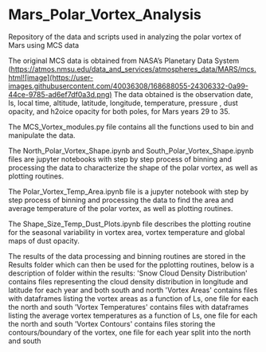 # Mars_Polar_Vortex_Analysis

Repository of the data and scripts used in analyzing the polar vortex of Mars using MCS data

The original MCS data is obtained from NASA’s Planetary Data System (https://atmos.nmsu.edu/data_and_services/atmospheres_data/MARS/mcs.html![image](https://user-images.githubusercontent.com/40036308/168688055-24306332-0a99-44ce-9785-ad6ef7df0a3d.png) The data obtained is the observation date, ls, local time, altitude, latitude, longitude, temperature, pressure , dust opacity, and h2oice opacity for both poles, for Mars years 29 to 35.

The MCS_Vortex_modules.py file contains all the functions used to bin and manipulate the data.

The North_Polar_Vortex_Shape.ipynb and South_Polar_Vortex_Shape.ipynb files are jupyter notebooks with step by step process of binning and processing the data to characterize the shape of the polar vortex, as well as plotting routines.

The Polar_Vortex_Temp_Area.ipynb file is a jupyter notebook with step by step process of binning and processing the data to find the area and average temperature of the polar vortex, as well as plotting routines.

The Shape_Size_Temp_Dust_Plots.ipynb file describes the plotting routine for the seasonal variability in vortex area, vortex temperature and global maps of dust opacity.

The results of the data processing and binning routines are stored in the Results folder which can then be used for the pplotting routines, below is a description of folder within the results:
'Snow Cloud Density Distribution' contains files representing the cloud density distribution in longitude and latitude for each year and both south and north
'Vortex Areas' contains files with dataframes listing the vortex areas as a function of Ls, one file for each the north and south
'Vortex Temperatures' contains files with dataframes listing the average vortex temperatures as a function of Ls, one file for each the north and south
'Vortex Contours' contains files storing the contours/boundary of the vortex, one file for each year split into the north and south
